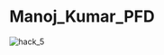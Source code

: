 # Manoj_Kumar_PFD
![hack_5](https://user-images.githubusercontent.com/72538560/155929545-2bb26adf-14bd-4ae5-8ca8-8d6f7a032bfc.png)

